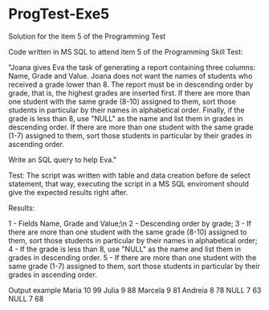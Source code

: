 # ProgTest-Exe5
Solution for the item 5 of the Programming Test

Code written in MS SQL to attend item 5 of the Programming Skill Test:

"Joana gives Eva the task of generating a report containing three columns: Name, Grade and Value. Joana does not want the names of students who received a grade lower than 8. The report must be in descending order by grade, that is, the highest grades are inserted first. If there are more than one student with the same grade (8-10) assigned to them, sort those students in particular by their names in alphabetical order. Finally, if the grade is less than 8, use "NULL" as the name and list them in grades in descending order. If there are more than one student with the same grade (1-7) assigned to them, sort those students in particular by their grades in ascending order.

Write an SQL query to help Eva."

Test: The script was written with table and data creation before de select statement, that way, executing the script in a MS SQL enviroment should give the expected results right after.

Results: 

1 - Fields Name, Grade and Value;\n
2 - Descending order by grade;
3 - If there are more than one student with the same grade (8-10) assigned to them, sort those students in particular by their names in alphabetical order;
4 - If the grade is less than 8, use "NULL" as the name and list them in grades in descending order.
5 - If there are more than one student with the same grade (1-7) assigned to them, sort those students in particular by their grades in ascending order.

Output example
Maria   10 99
Julia   9  88
Marcela 9  81
Andreia 8  78
NULL    7  63
NULL    7  68
